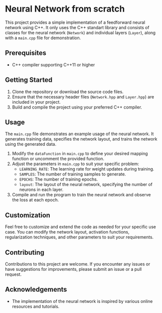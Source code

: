 # Neural Network from scratch

This project provides a simple implementation of a feedforward neural network using C++. It only uses the C++ standart library and consists of classes for the neural network (`Network`) and individual layers (`Layer`), along with a `main.cpp` file for demonstration.

## Prerequisites

- C++ compiler supporting C++11 or higher

## Getting Started

1. Clone the repository or download the source code files.
2. Ensure that the necessary header files (`Network.hpp` and `Layer.hpp`) are included in your project.
3. Build and compile the project using your preferred C++ compiler.

## Usage

The `main.cpp` file demonstrates an example usage of the neural network. It generates training data, specifies the network layout, and trains the network using the generated data.

1. Modify the `dataFunction` in `main.cpp` to define your desired mapping function or uncomment the provided function.
2. Adjust the parameters in `main.cpp` to suit your specific problem:
   - `LEARNING_RATE`: The learning rate for weight updates during training.
   - `SAMPLES`: The number of training samples to generate.
   - `EPOCHS`: The number of training epochs.
   - `layout`: The layout of the neural network, specifying the number of neurons in each layer.
3. Compile and run the program to train the neural network and observe the loss at each epoch.

## Customization

Feel free to customize and extend the code as needed for your specific use case. You can modify the network layout, activation functions, regularization techniques, and other parameters to suit your requirements.

## Contributing

Contributions to this project are welcome. If you encounter any issues or have suggestions for improvements, please submit an issue or a pull request.


## Acknowledgements

- The implementation of the neural network is inspired by various online resources and tutorials.

